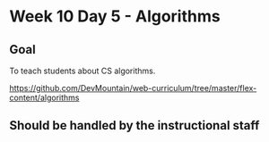# Week 10 Day 5 - Algorithms

## Goal

To teach students about CS algorithms.

https://github.com/DevMountain/web-curriculum/tree/master/flex-content/algorithms

## Should be handled by the instructional staff